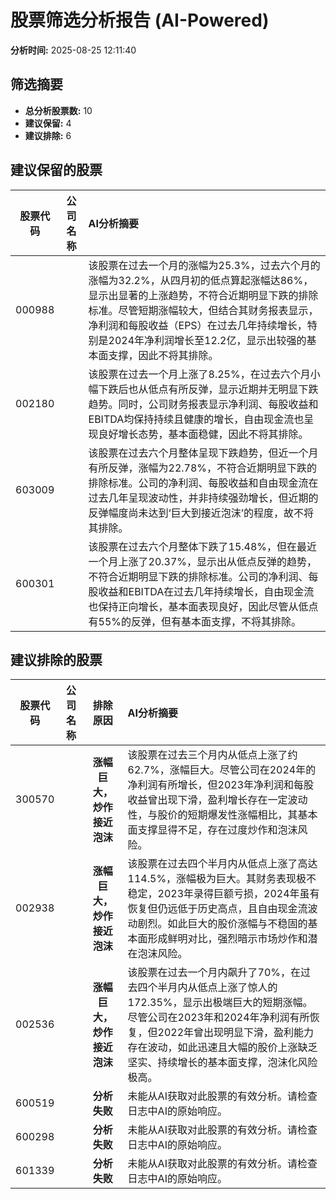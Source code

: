 # 股票筛选分析报告 (AI-Powered)

**分析时间:** 2025-08-25 12:11:40

## 筛选摘要

- **总分析股票数:** 10
- **建议保留:** 4
- **建议排除:** 6

## 建议保留的股票

| 股票代码 | 公司名称 | AI分析摘要 |
|:---:|:---:|:---|
| 000988 |  | 该股票在过去一个月的涨幅为25.3%，过去六个月的涨幅为32.2%，从四月初的低点算起涨幅达86%，显示出显著的上涨趋势，不符合近期明显下跌的排除标准。尽管短期涨幅较大，但结合其财务报表显示，净利润和每股收益（EPS）在过去几年持续增长，特别是2024年净利润增长至12.2亿，显示出较强的基本面支撑，因此不将其排除。 |
| 002180 |  | 该股票在过去一个月上涨了8.25%，在过去六个月小幅下跌后也从低点有所反弹，显示近期并无明显下跌趋势。同时，公司财务报表显示净利润、每股收益和EBITDA均保持持续且健康的增长，自由现金流也呈现良好增长态势，基本面稳健，因此不将其排除。 |
| 603009 |  | 该股票在过去六个月整体呈现下跌趋势，但近一个月有所反弹，涨幅为22.78%，不符合近期明显下跌的排除标准。公司的净利润、每股收益和自由现金流在过去几年呈现波动性，并非持续强劲增长，但近期的反弹幅度尚未达到‘巨大到接近泡沫’的程度，故不将其排除。 |
| 600301 |  | 该股票在过去六个月整体下跌了15.48%，但在最近一个月上涨了20.37%，显示出从低点反弹的趋势，不符合近期明显下跌的排除标准。公司的净利润、每股收益和EBITDA在过去几年持续增长，自由现金流也保持正向增长，基本面表现良好，因此尽管从低点有55%的反弹，但有基本面支撑，不将其排除。 |

## 建议排除的股票

| 股票代码 | 公司名称 | 排除原因 | AI分析摘要 |
|:---:|:---:|:---:|:---|
| 300570 |  | **涨幅巨大，炒作接近泡沫** | 该股票在过去三个月内从低点上涨了约62.7%，涨幅巨大。尽管公司在2024年的净利润有所增长，但2023年净利润和每股收益曾出现下滑，盈利增长存在一定波动性，与股价的短期爆发性涨幅相比，其基本面支撑显得不足，存在过度炒作和泡沫风险。 |
| 002938 |  | **涨幅巨大，炒作接近泡沫** | 该股票在过去四个半月内从低点上涨了高达114.5%，涨幅极为巨大。其财务表现极不稳定，2023年录得巨额亏损，2024年虽有恢复但仍远低于历史高点，且自由现金流波动剧烈。如此巨大的股价涨幅与不稳固的基本面形成鲜明对比，强烈暗示市场炒作和潜在泡沫风险。 |
| 002536 |  | **涨幅巨大，炒作接近泡沫** | 该股票在过去一个月内飙升了70%，在过去四个半月内从低点上涨了惊人的172.35%，显示出极端巨大的短期涨幅。尽管公司在2023年和2024年净利润有所恢复，但2022年曾出现明显下滑，盈利能力存在波动，如此迅速且大幅的股价上涨缺乏坚实、持续增长的基本面支撑，泡沫化风险极高。 |
| 600519 |  | **分析失败** | 未能从AI获取对此股票的有效分析。请检查日志中AI的原始响应。 |
| 600298 |  | **分析失败** | 未能从AI获取对此股票的有效分析。请检查日志中AI的原始响应。 |
| 601339 |  | **分析失败** | 未能从AI获取对此股票的有效分析。请检查日志中AI的原始响应。 |
